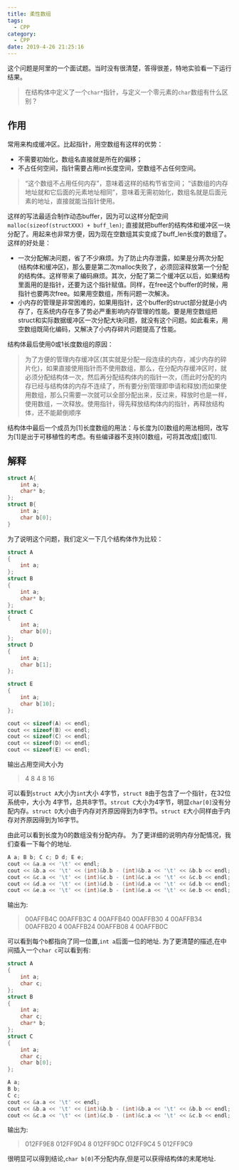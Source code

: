 ```yaml
---
title: 柔性数组
tags:
  - CPP
category:
  - CPP
date: 2019-4-26 21:25:16
---
```


这个问题是阿里的一个面试题。当时没有很清楚，答得很差，特地实验看一下运行结果。

>在结构体中定义了一个`char*`指针，与定义一个零元素的`char`数组有什么区别？


## 作用
常用来构成缓冲区。比起指针，用空数组有这样的优势：
- 不需要初始化，数组名直接就是所在的偏移；
- 不占任何空间，指针需要占用int长度空间，空数组不占任何空间。
>“这个数组不占用任何内存”，意味着这样的结构节省空间；
>“该数组的内存地址就和它后面的元素地址相同”，意味着无需初始化，数组名就是后面元素的地址，直接就能当指针使用。

这样的写法最适合制作动态buffer，因为可以这样分配空间`malloc(sizeof(structXXX) + buff_len)`; 直接就把buffer的结构体和缓冲区一块分配了。用起来也非常方便，因为现在空数组其实变成了buff_len长度的数组了。这样的好处是：
- 一次分配解决问题，省了不少麻烦。为了防止内存泄露，如果是分两次分配(结构体和缓冲区)，那么要是第二次malloc失败了，必须回滚释放第一个分配的结构体。这样带来了编码麻烦。其次，分配了第二个缓冲区以后，如果结构里面用的是指针，还要为这个指针赋值。同样，在free这个buffer的时候，用指针也要两次free。如果用空数组，所有问题一次解决。
- 小内存的管理是非常困难的，如果用指针，这个buffer的struct部分就是小内存了，在系统内存在多了势必严重影响内存管理的性能。要是用空数组把struct和实际数据缓冲区一次分配大块问题，就没有这个问题。如此看来，用空数组既简化编码，又解决了小内存碎片问题提高了性能。

结构体最后使用0或1长度数组的原因：
>为了方便的管理内存缓冲区(其实就是分配一段连续的内存，减少内存的碎片化)，如果直接使用指针而不使用数组，那么，在分配内存缓冲区时，就必须分配结构体一次，然后再分配结构体内的指针一次，(而此时分配的内存已经与结构体的内存不连续了，所有要分别管理即申请和释放)而如果使用数组，那么只需要一次就可以全部分配出来，反过来，释放时也是一样，使用数组，一次释放。使用指针，得先释放结构体内的指针，再释放结构体，还不能颠倒顺序

结构体中最后一个成员为[1]长度数组的用法：与长度为[0]数组的用法相同，改写为[1]是出于可移植性的考虑。有些编译器不支持[0]数组，可将其改成[]或[1].




## 解释
```C++
struct A{
    int a;
    char* b;
};
struct B{
    int a;
    char b[0];
}
```
为了说明这个问题，我们定义一下几个结构体作为比较：
```C++ 
struct A
{
	int a;
};
struct B
{
	int a;
	char* b;
};
struct C
{
	int a;
	char b[0];
};
struct D
{
	int a;
	char b[1];
};

struct E
{
	int a;
	char b[10];
};
```

```C++
cout << sizeof(A) << endl;
cout << sizeof(B) << endl;
cout << sizeof(C) << endl;
cout << sizeof(D) << endl;
cout << sizeof(E) << endl;
```

输出占用空间大小为
> 4 8 4 8 16

可以看到`struct A`大小为`int`大小 4字节，`struct B`由于包含了一个指针，在32位系统中，大小为 4字节，总共8字节。`strcut C`大小为4字节，明显`char[0]`没有分配内存。`struct D`大小由于内存对齐原因得到为8字节。`struct E`大小同样由于内存对齐原因得到为16字节。

由此可以看到长度为0的数组没有分配内存。
为了更详细的说明内存分配情况，我们查看一下每个的地址.
```C++
A a; B b; C c; D d; E e;
cout << &a.a << '\t' << endl;
cout << &b.a << '\t' << (int)&b.b - (int)&b.a << '\t' << &b.b << endl;
cout << &c.a << '\t' << (int)&c.b - (int)&c.a << '\t' << &c.b << endl;
cout << &d.a << '\t' << (int)&d.b - (int)&d.a << '\t' << &d.b << endl;
cout << &e.a << '\t' << (int)&e.b - (int)&e.a << '\t' << &e.b << endl;

```


输出为:
> 00AFFB4C
00AFFB3C        4       00AFFB40
00AFFB30        4       00AFFB34
00AFFB20        4       00AFFB24
00AFFB08        4       00AFFB0C

可以看到每个`b`都指向了同一位置,`int a`后面一位的地址.
为了更清楚的描述,在中间插入一个`char c`可以看到有:
```C++
struct A
{
	int a;
	char c;
};
struct B
{
	int a;
	char c;
	char* b;
};
struct C
{
	int a;
	char c;
	char b[0];
};

A a;
B b;
C c;
cout << &a.a << '\t' << endl;
cout << &b.a << '\t' << (int)&b.b - (int)&b.a << '\t' << &b.b << endl;
cout << &c.a << '\t' << (int)&c.b - (int)&c.a << '\t' << &c.b << endl;
```
输出为:
>012FF9E8
012FF9D4        8       012FF9DC
012FF9C4        5       012FF9C9

很明显可以得到结论,`char b[0]`不分配内存,但是可以获得结构体的末尾地址.
